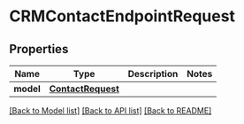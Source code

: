 # CRMContactEndpointRequest


## Properties
Name | Type | Description | Notes
------------ | ------------- | ------------- | -------------
**model** | [**ContactRequest**](ContactRequest.md) |  | 

[[Back to Model list]](../README.md#documentation-for-models) [[Back to API list]](../README.md#documentation-for-api-endpoints) [[Back to README]](../README.md)


